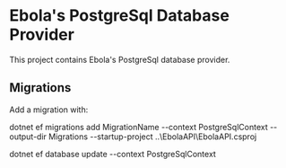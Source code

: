 ﻿# Ebola's PostgreSql Database Provider

This project contains Ebola's PostgreSql database provider.

## Migrations

Add a migration with:

dotnet ef migrations add MigrationName --context PostgreSqlContext --output-dir Migrations --startup-project ..\EbolaAPI\EbolaAPI.csproj

dotnet ef database update --context PostgreSqlContext